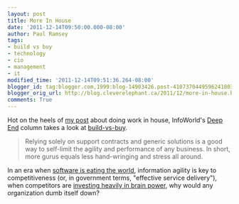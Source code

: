 ```yaml
---
layout: post
title: More In House
date: '2011-12-14T09:50:00.000-08:00'
author: Paul Ramsey
tags:
- build vs buy
- technology
- cio
- management
- it
modified_time: '2011-12-14T09:51:36.264-08:00'
blogger_id: tag:blogger.com,1999:blog-14903426.post-4107370449596241803
blogger_orig_url: http://blog.cleverelephant.ca/2011/12/more-in-house.html
comments: True
---
```


Hot on the heels of [my post](/2011/12/do-it-in-house.html) about doing work in house, InfoWorld's [Deep End](http://www.infoworld.com/article/2618611/it-strategy/homegrown-solutions--the-good-and-the-bad.html) column takes a look at [build-vs-buy](http://www.infoworld.com/article/2618611/it-strategy/homegrown-solutions--the-good-and-the-bad.html).

> Relying solely on support contracts and generic solutions is a good way to self-limit the agility and performance of any business. In short, more gurus equals less hand-wringing and stress all around.

In an era when [software is eating the world](http://online.wsj.com/article/SB10001424053111903480904576512250915629460.html), information agility is key to competitiveness (or, in government terms, "effective service delivery"), when competitors are [investing heavily in brain power](http://www.forbes.com/sites/venkateshrao/2011/12/05/the-rise-of-developeronomics/), why would any organization dumb itself down?

